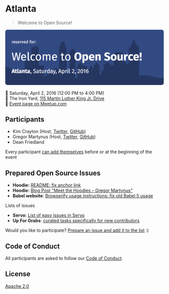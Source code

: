 # Atlanta

> Welcome to Open Source!

![Event Banner](/assets/banner.png)

📅 Saturday, April 2, 2016 (12:00 PM to 4:00 PM)  
📍 The Iron Yard, [115 Martin Luther King Jr.   Drive](https://maps.google.com/maps?f=q&hl=en&q=115+Martin+Luther+King+Jr.+Drive%2C+Atlanta%2C+GA%2C+us)  
🎫 [Event page on Meetup.com](http://www.meetup.com/Jr-Dev-Mentoring/events/228951389)  

## Participants

- Kim Crayton (Host, [Twitter](https://twitter.com/KimCrayton1), [GitHub](https://github.com/kmcrayton7))
- Gregor Martynus (Host, [Twitter](https://twitter.com/gr2m), [GitHub](https://github.com/gr2m))
- Dean Friedland

Every participant [can add themselves](https://github.com/welcome-to-open-source/atlanta/issues/1) before or at the beginning of the event

## Prepared Open Source Issues

- **Hoodie:** [README: fix anchor link](https://github.com/hoodiehq/hoodie-server-account/issues/120)
- **Hoodie:** [Blog Post "Meet the Hoodies – Gregor Martynus"](https://github.com/hoodiehq/editorial/issues/74)
- **Babel website**: [Browserify usage instructions: fix old Babel 5 usage](https://github.com/babel/babel.github.io/issues/754)

Lists of issues

- **Servo**: [List of easy issues in Servo](https://starters.servo.org/)
- **Up For Grabs**: [curated tasks specifically for new contributors](http://up-for-grabs.net/#/)

Would you like to participate? [Prepare an issue and add it to the list](https://github.com/welcome-to-open-source/atlanta/issues/2) :)

## Code of Conduct

All participants are asked to follow our [Code of Conduct](http://hood.ie/code-of-conduct).

## License

[Apache 2.0](http://www.apache.org/licenses/LICENSE-2.0)
